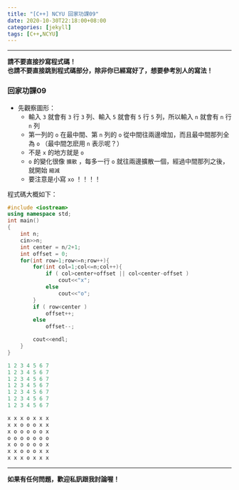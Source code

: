 ```yaml
---
title: "[C++] NCYU 回家功課09"
date: 2020-10-30T22:18:00+08:00
categories: [jekyll]
tags: [C++,NCYU]
---
```


---
**請不要直接抄寫程式碼！** <br>
**也請不要直接跳到程式碼部分，除非你已經寫好了，想要參考別人的寫法！**

### 回家功課09

* 先觀察圖形：
  * 輸入 `3` 就會有 `3` 行 `3` 列、輸入 `5` 就會有 `5` 行 `5` 列，所以輸入 `n` 就會有 `n` 行 `n` 列
  * 第一列的 `o` 在最中間、第 `n` 列的 `o` 從中間往兩邊增加，而且最中間那列全為 `o` （最中間怎麽用 `n` 表示呢？）
  * 不是 `x` 的地方就是 `o`
  * `o` 的變化很像 `擴散` ，每多一行 `o` 就往兩邊擴散一個，經過中間那列之後，就開始 `縮減`
  * 要注意是小寫 `xo` ！！！！

程式碼大概如下：
```c++
#include <iostream>  
using namespace std;  
int main()  
{  
    int n;  
    cin>>n;  
    int center = n/2+1;  
    int offset = 0;  
    for(int row=1;row<=n;row++){  
        for(int col=1;col<=n;col++){  
            if ( col>center+offset || col<center-offset )  
                cout<<"x";  
            else  
                cout<<"o";  
        }  
        if ( row<center )  
            offset++;  
        else  
            offset--;  

        cout<<endl;  
    }  
}
```

```python
1 2 3 4 5 6 7
1 2 3 4 5 6 7
1 2 3 4 5 6 7
1 2 3 4 5 6 7
1 2 3 4 5 6 7
1 2 3 4 5 6 7
1 2 3 4 5 6 7

x x x o x x x
x x o o o x x
x o o o o o x
o o o o o o o
x o o o o o x
x x o o o x x
x x x o x x x
```

---
**如果有任何問題，歡迎私訊跟我討論喔！**
